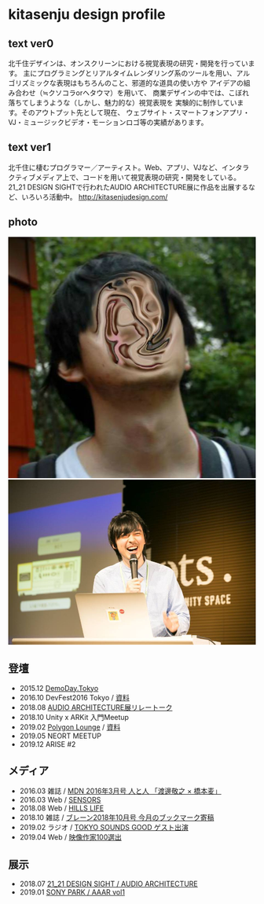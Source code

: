# kitasenju design profile

## text ver0

北千住デザインは、オンスクリーンにおける視覚表現の研究・開発を行っています。 主にプログラミングとリアルタイムレンダリング系のツールを用い、アルゴリズミックな表現はもちろんのこと、邪道的な道具の使い方や アイデアの組み合わせ（≒クソコラorヘタウマ）を用いて、 商業デザインの中では、こぼれ落ちてしまうような（しかし、魅力的な）視覚表現を 実験的に制作しています。そのアウトプット先として現在、 ウェブサイト・スマートフォンアプリ・VJ・ミュージックビデオ・モーションロゴ等の実績があります。

## text ver1

北千住に棲むプログラマー／アーティスト。Web、アプリ、VJなど、インタラクティブメディア上で、コードを用いて視覚表現の研究・開発をしている。21_21 DESIGN SIGHTで行われたAUDIO ARCHITECTURE展に作品を出展するなど、いろいろ活動中。
http://kitasenjudesign.com/


## photo

![aa](./icon1.jpg)
![bb](./icon2.jpg)

## 登壇

* 2015.12 [DemoDay.Tokyo](https://www.youtube.com/watch?v=eyGrbDR5uqk)
* 2016.10 DevFest2016 Tokyo / [資料](https://docs.google.com/presentation/d/1i9YYhNgjh1SH-xka3gpsCUG0zLz9njjzMuga3j6pobk/edit?usp=sharing)
* 2018.08 [AUDIO ARCHITECTURE展リレートーク](http://www.2121designsight.jp/program/audio_architecture/events.html)
* 2018.10 Unity x ARKit 入門Meetup
* 2019.02 [Polygon Lounge](https://github.com/PolygonLounge/PolygonLounge-1) / [資料](https://docs.google.com/presentation/d/1xxjXO9ay7tFBnDNa328HZXM5P5ifmdppKDBCVKLYSt8/edit?usp=sharing)
* 2019.05 NEORT MEETUP
* 2019.12 ARISE #2


## メディア

* 2016.03 雑誌 / [MDN 2016年3月号 人と人 「渡邊敬之 × 橋本麦」](https://books.mdn.co.jp/magazine/3215101003/)
* 2016.03 Web / [SENSORS](http://www.sensors.jp/post/demoday_3.html)
* 2018.08 Web / [HILLS LIFE](https://hillslife.jp/culture/2018/07/11/creative-process-4/)
* 2018.10 雑誌 / [ブレーン2018年10月号 今月のブックマーク寄稿](https://mag.sendenkaigi.com/brain/201810/bookmark/014298.php)
* 2019.02 ラジオ / [TOKYO SOUNDS GOOD ゲスト出演](https://twitter.com/TokyoSoundsGood/status/1101368964020486146)
* 2019.04 Web / [映像作家100選出](https://eizo100.jp/archives/category/2019/)

## 展示

* 2018.07 [21_21 DESIGN SIGHT / AUDIO ARCHITECTURE](http://2121designsight.jp/program/audio_architecture/)
* 2019.01 [SONY PARK / AAAR vol1](http://artscape.jp/exhibition/art-flash-news/2018/10151501_21045.html)
